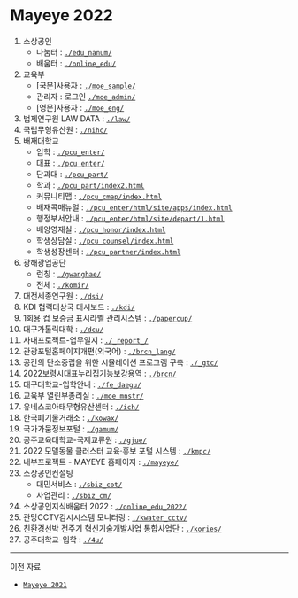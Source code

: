 # Mayeye 2022
1. 소상공인
    * 나눔터 : [`./edu_nanum/`](./edu_nanum/)
    * 배움터 : [`./online_edu/`](./online_edu/)
2. 교육부
    * [국문]사용자 : [`./moe_sample/`](./moe_sample/)
    * 관리자 : 로그인 [`./moe_admin/`](./moe_admin/)
    * [영문]사용자 : [`./moe_eng/`](./moe_eng/)
3. 법제연구원 LAW DATA : [`./law/`](./law/)
4. 국립무형유산원 : [`./nihc/`](./nihc/)
5. 배재대학교
    * 입학 : [`./pcu_enter/`](./pcu_enter/)
    * 대표 : [`./pcu_enter/`](./pcu_enter/index2.html)
    * 단과대 : [`./pcu_part/`](./pcu_part/)
    * 학과 : [`./pcu_part/index2.html`](./pcu_part/index2.html)
    * 커뮤니티맵 : [`./pcu_cmap/index.html`](./pcu_cmap/index.html)
    * 배재콕매뉴얼 : [`./pcu_enter/html/site/apps/index.html`](./pcu_enter/html/site/apps/index.html)
    * 행정부서안내 : [`./pcu_enter/html/site/depart/1.html`](./pcu_enter/html/site/depart/1.html)
    * 배양영재실 : [`./pcu_honor/index.html`](./pcu_honor/)
    * 학생상담실 : [`./pcu_counsel/index.html`](./pcu_counsel/)
    * 학생성장센터 : [`./pcu_partner/index.html`](./pcu_partner/)
6. 광해광업공단
    * 런칭 : [`./gwanghae/`](./gwanghae/)
    * 전체 : [`./komir/`](./komir/)
7. 대전세종연구원 : [`./dsi/`](./dsi/)
8. KDI 협력대상국 대시보드 : [`./kdi/`](./kdi/)
9. 1회용 컵 보증금 표시라벨 관리시스템 : [`./papercup/`](./papercup/)
10. 대구가톨릭대학 : [`./dcu/`](./dcu/)
11. 사내프로젝트-업무일지 : [`./_report_/`](./_report/)
12. 관광포털홈페이지개편(외국어) : [`./brcn_lang/`](./brcn_lang/)
13. 공간의 탄소중립을 위한 시뮬레이션 프로그램 구축  : [`./_gtc/`](./_gtc/)
14. 2022보령시대표누리집기능보강용역  : [`./brcn/`](./brcn/)
15. 대구대학교-입학안내  : [`./fe_daegu/`](./fe_daegu/)
16. 교육부 열린부총리실  : [`./moe_mnstr/`](./moe_mnstr/)
17. 유네스코아태무형유산센터  : [`./ich/`](./ich/)
18. 한국폐기물거래소  : [`./kowax/`](./kowax/)
19. 국가가뭄정보포털  : [`./gamum/`](./gamum/)
20. 공주교육대학교-국제교류원  : [`./gjue/`](./gjue/)
21. 2022 모델동물 클러스터 교육·홍보 포털 시스템  : [`./kmpc/`](./kmpc/)
22. 내부프로젝트 - MAYEYE 홈페이지  : [`./mayeye/`](./mayeye/)
23. 소상공인컨설팅 
    * 대민서비스 : [`./sbiz_cot/`](./sbiz_cot/)
    * 사업관리 : [`./sbiz_cm/`](./sbiz_cm/)
24. 소상공인지식배움터 2022 : [`./online_edu_2022/`](./online_edu_2022/)
25. 관망CCTV감시시스템 모니터링 : [`./kwater_cctv/`](./kwater_cctv/)
26. 친환경선박 전주기 혁신기술개발사업 통합사업단 : [`./kories/`](./kories/)
27. 공주대학교-입학 : [`./4u/`](./4u/)
<hr>

이전 자료
- [`Mayeye 2021`](https://ipsea.github.io/2021/public/2021.html)